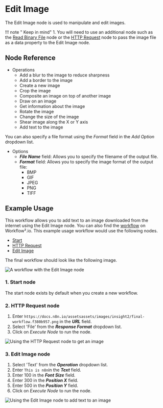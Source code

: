 # Edit Image

The Edit Image node is used to manipulate and edit images.

!!! note " Keep in mind"
    1. You will need to use an additional node such as the [Read Binary File](/workflow/integrations/core-nodes/workflow-nodes-base.readBinaryFile/) node or the [HTTP Request](/workflow/integrations/core-nodes/workflow-nodes-base.httpRequest/) node to pass the image file as a data property to the Edit Image node.


## Node Reference

- Operations
	- Add a blur to the image to reduce sharpness
	- Add a border to the image
	- Create a new image
	- Crop the image
	- Composite an image on top of another image
	- Draw on an image
	- Get information about the image
	- Rotate the image
	- Change the size of the image
	- Shear image along the X or Y axis
	- Add text to the image

You can also specify a file format using the *Format* field in the *Add Option* dropdown list.

- Options
	- ***File Name*** field: Allows you to specify the filename of the output file.
	- ***Format*** field: Allows you to specify the image format of the output file:
		- BMP
		- GIF
		- JPEG
		- PNG
		- TIFF


## Example Usage

This workflow allows you to add text to an image downloaded from the internet using the Edit Image node. You can also find the [workflow](https://n8n.io/workflows/591) on Workflow².io. This example usage workflow would use the following nodes.
- [Start](/workflow/integrations/core-nodes/workflow-nodes-base.start/)
- [HTTP Request](/workflow/integrations/core-nodes/workflow-nodes-base.httpRequest/)
- [Edit Image]()


The final workflow should look like the following image.

![A workflow with the Edit Image node](/_images/integrations/core-nodes/editimage/workflow.png)

### 1. Start node

The start node exists by default when you create a new workflow.


### 2. HTTP Request node

1. Enter `https://docs.n8n.io/assetsassets/images/insight2/final-workflow.f380b957.png` in the ***URL*** field.
2. Select 'File' from the ***Response Format*** dropdown list.
3. Click on *Execute Node* to run the node.

![Using the HTTP Request node to get an image](/_images/integrations/core-nodes/editimage/httprequest_node.png)


### 3. Edit Image node

1. Select 'Text' from the ***Operation*** dropdown list.
2. Enter `This is n8n`in the ***Text*** field.
3. Enter 100 in the ***Font Size*** field.
4. Enter 300 in the ***Position X*** field.
5. Enter 500 in the ***Position Y*** field.
6. Click on *Execute Node* to run the node.

![Using the Edit Image node to add text to an image](/_images/integrations/core-nodes/editimage/editimage_node.png)
